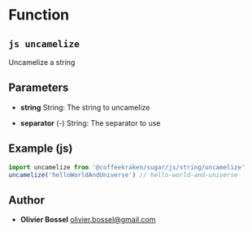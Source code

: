 
# Function


## ```js uncamelize ```


Uncamelize a string

## Parameters

- **string**  String: The string to uncamelize

- **separator** (-) String: The separator to use



## Example (js)

```js
import uncamelize from '@coffeekraken/sugar/js/string/uncamelize'
uncamelize('helloWorldAndUniverse') // hello-world-and-universe
```


## Author
- **Olivier Bossel** <a href="mailto:olivier.bossel@gmail.com">olivier.bossel@gmail.com</a> 



